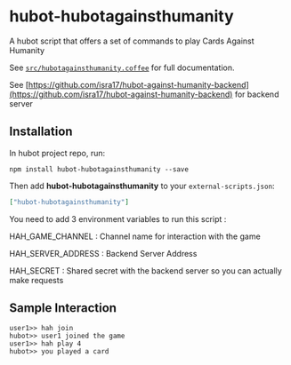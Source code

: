 # hubot-hubotagainsthumanity

A hubot script that offers a set of commands to play Cards Against Humanity

See [`src/hubotagainsthumanity.coffee`](src/hubotagainsthumanity.coffee) for full documentation.

See [https://github.com/isra17/hubot-against-humanity-backend](https://github.com/isra17/hubot-against-humanity-backend) for backend server

## Installation

In hubot project repo, run:

`npm install hubot-hubotagainsthumanity --save`

Then add **hubot-hubotagainsthumanity** to your `external-scripts.json`:

```json
["hubot-hubotagainsthumanity"]
```

You need to add 3 environment variables to run this script :

HAH_GAME_CHANNEL   : Channel name for interaction with the game

HAH_SERVER_ADDRESS : Backend Server Address

HAH_SECRET         : Shared secret with the backend server so you can actually make requests

## Sample Interaction

```
user1>> hah join
hubot>> user1 joined the game
user1>> hah play 4
hubot>> you played a card
```
